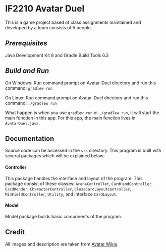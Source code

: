 # IF2210 Avatar Duel

This is a game project based of class assignments maintained and developed by a team consists of 5 people.


***Prerequisites***
---
Java Development Kit 8 and Gradle Build Tools 6.3

***Build and Run***
---
On Windows:
Run command prompt on Avatar-Duel directory and run this command: `gradlew run`

On Linux:
Run command prompt on Avatar-Duel directory and run this command: `./gradlew run`


What happen is when you use `gradlew run` or `./gradlew run`, it will start the main function in this app.
For this app, the main function lives in `AvatarDuel.java`.

## Documentation

Source code can be accessed in the `src` directory. This program is built with several packages which will be explained below:

#### Controller

This package handles the interface and layout of the program. This package consist of these classes: `ArenaController`, `CardHandController`, `CardRender`, `CharacterController`, `CloseCardLayoutController`, `MidFieldController`, `Utility`, and interface `CardLayout`.

#### Model

Model package builds basic components of the program.
####
## Credit

All images and description are taken from [Avatar Wikia](https://avatar.fandom.com/wiki/Avatar_Wiki)
